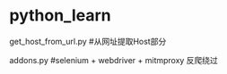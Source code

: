 # python_learn

get_host_from_url.py #从网址提取Host部分

addons.py #selenium + webdriver + mitmproxy 反爬绕过
